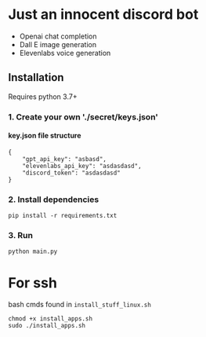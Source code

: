 # Just an innocent discord bot
- Openai chat completion
- Dall E image generation
- Elevenlabs voice generation

## Installation
Requires python 3.7+

### 1. Create your own './secret/keys.json'

#### key.json file structure

```
{
    "gpt_api_key": "asbasd",
    "elevenlabs_api_key": "asdasdasd",
    "discord_token": "asdasdasd"
}

```

### 2. Install dependencies

```
pip install -r requirements.txt
```

### 3. Run

```
python main.py
```

# For ssh
bash cmds found in `install_stuff_linux.sh`
```
chmod +x install_apps.sh
sudo ./install_apps.sh
```


